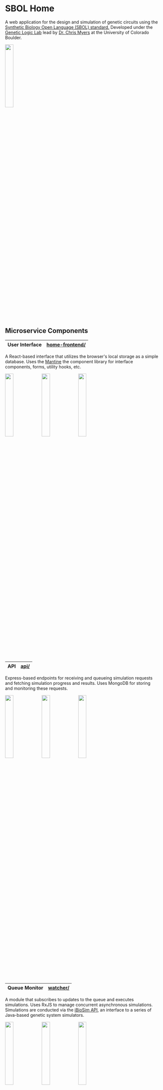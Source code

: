 
# SBOL Home

A web application for the design and simulation of genetic circuits using the [Synthetic Biology Open Language (SBOL) standard.](https://sbolstandard.org/) Developed under the [Genetic Logic Lab](https://geneticlogiclab.org/) lead by [Dr. Chris Myers](https://www.colorado.edu/ecee/chris-myers) at the University of Colorado Boulder.

<img src="https://user-images.githubusercontent.com/11147616/166881423-8c414ac7-75d8-4e5c-92ed-90f9d05dc81d.png" width="23%"></img> 
## Microservice Components

| **User Interface** | [home-frontend/](https://github.com/zachsents/SBOL-Home/tree/master/home-frontend) |
|----------|----------------|

A React-based interface that utilizes the browser's local storage as a simple database. Uses the [Mantine](https://mantine.dev/) the component library for interface components, forms, utility hooks, etc.

<img src="https://user-images.githubusercontent.com/11147616/166882454-99071d29-41e9-4b7c-9c3f-3a543daf7d28.png" width="23%"></img> <img src="https://user-images.githubusercontent.com/11147616/166882370-08fcc885-759f-4915-b29e-7faa2fec1b4d.png" width="23%"></img> <img src="https://user-images.githubusercontent.com/11147616/166882320-10d149df-2a36-41cf-a5f1-a34c89b28472.png" width="23%"></img> 

&nbsp;

| **API** | [api/](https://github.com/zachsents/SBOL-Home/tree/master/api) |
|----------|----------------|

Express-based endpoints for receiving and queueing simulation requests and fetching simulation progress and results. Uses MongoDB for storing and monitoring these requests.

<img src="https://user-images.githubusercontent.com/11147616/166837633-e43f877a-c956-4360-b147-87341e561459.png" width="23%"></img> <img src="https://user-images.githubusercontent.com/11147616/166837683-c6dd4d37-d7ab-4685-bcb6-de6a5e0b5f02.png" width="23%"></img> <img src="https://user-images.githubusercontent.com/11147616/166837855-75b0e017-a97b-413d-a6ec-ba9d4940e576.png" width="23%"></img> 

&nbsp;

| **Queue Monitor** | [watcher/](https://github.com/zachsents/SBOL-Home/tree/master/watcher) |
|----------|----------------|

A module that subscribes to updates to the queue and executes simulations. Uses RxJS to manage concurrent asynchronous simulations. Simulations are conducted via the [iBioSim API](https://github.com/SynBioHub/Plugin-Download-iBioSim), an interface to a series of Java-based genetic system simulators.

<img src="https://user-images.githubusercontent.com/11147616/166837633-e43f877a-c956-4360-b147-87341e561459.png" width="23%"></img> <img src="https://user-images.githubusercontent.com/11147616/166892915-96445370-5cb7-4068-948f-10d33f771eee.png" width="23%"></img> <img src="https://user-images.githubusercontent.com/11147616/166837855-75b0e017-a97b-413d-a6ec-ba9d4940e576.png" width="23%"></img> 

&nbsp;

| **SBOL Canvas** | [canvas/](https://github.com/zachsents/SBOL-Home/tree/master/canvas) |
|----------|----------------|

A graph-based designer developed by [Logan Terry](https://github.com/Randoom97) and currently maintained by [Zach Sents](https://github.com/zachsents). Utilizes an Angular frontend and a Java backend. Functions as a self-contained app, but the version in this repository contains additional features to allow it to function as an embedded component in an iFrame. The original project is [here](https://github.com/SynBioDex/SBOLCanvas).

<img src="https://user-images.githubusercontent.com/11147616/166891435-0236d3ec-3113-4aba-928c-3fc53602234d.png" width="23%"></img> <img src="https://user-images.githubusercontent.com/11147616/166891584-992be369-dabb-4a84-9d40-1f0807e11af7.png" width="23%"></img> 



## Demo

![image](https://user-images.githubusercontent.com/11147616/166893230-a2838a3e-1604-4afc-bae1-ce012cf7ee23.png)

The embedded SBOL Canvas designer.

&nbsp;

![image](https://user-images.githubusercontent.com/11147616/166893475-c32ad714-6953-475c-94c2-8b59b26d352c.png)

The simulator.
## Run Locally

This is a monorepo of several services combined using Docker Compose.

Clone the project

```bash
  git clone https://github.com/zachsents/SBOL-Home
```

Go to the project directory

```bash
  cd SBOL-Home
```

Build the images

```bash
  docker-compose build
```

Start the services

```bash
  docker-compose up
```

The app will be exposed on at http://localhost:3001.
